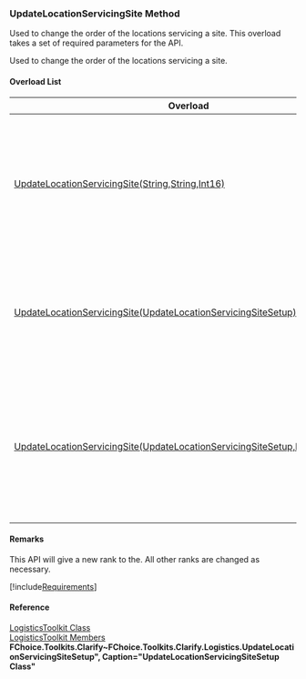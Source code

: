 ﻿### UpdateLocationServicingSite Method

Used to change the order of the locations servicing a site. This overload takes a set of required parameters for the API.

Used to change the order of the locations servicing a site.

#### Overload List

| Overload | Description |
| --- | --- |
| [UpdateLocationServicingSite(String,String,Int16)](FChoice.Toolkits.Clarify~FChoice.Toolkits.Clarify.Logistics.LogisticsToolkit~UpdateLocationServicingSite(String,String,Int16).md) | Used to change the order of the locations servicing a site. This overload takes a set of required parameters for the API.   |
| [UpdateLocationServicingSite(UpdateLocationServicingSiteSetup)](FChoice.Toolkits.Clarify~FChoice.Toolkits.Clarify.Logistics.LogisticsToolkit~UpdateLocationServicingSite(UpdateLocationServicingSiteSetup).md) | Used to change the order of the locations servicing a site. This overload takes a setup object.   |
| [UpdateLocationServicingSite(UpdateLocationServicingSiteSetup,IDbTransaction)](FChoice.Toolkits.Clarify~FChoice.Toolkits.Clarify.Logistics.LogisticsToolkit~UpdateLocationServicingSite(UpdateLocationServicingSiteSetup,IDbTransaction).md) | Used to change the order of the locations servicing a site. This overload takes a setup object and a database transaction.   |

#### Remarks

This API will give a new rank to the. All other ranks are changed as necessary.

[!include[Requirements](../partials/requirements.md)]



#### Reference

[LogisticsToolkit Class](FChoice.Toolkits.Clarify~FChoice.Toolkits.Clarify.Logistics.LogisticsToolkit.md)  
[LogisticsToolkit Members](FChoice.Toolkits.Clarify~FChoice.Toolkits.Clarify.Logistics.LogisticsToolkit_members.md)  
**FChoice.Toolkits.Clarify~FChoice.Toolkits.Clarify.Logistics.UpdateLocationServicingSiteSetup", Caption="UpdateLocationServicingSiteSetup Class"**
